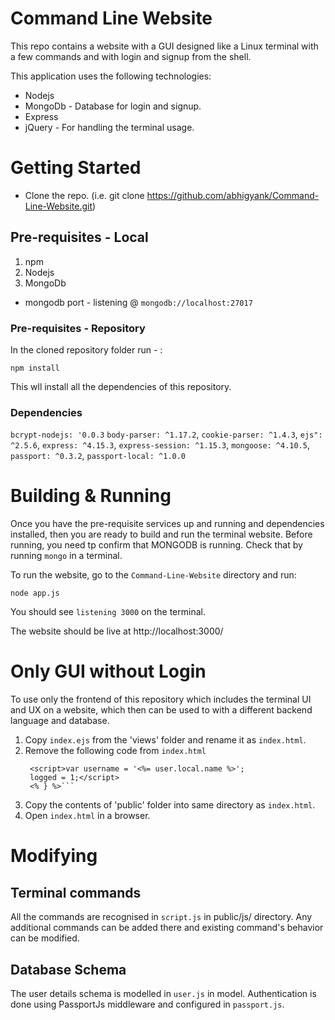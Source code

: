 # Command Line Website
This repo contains a website with a GUI designed like a Linux terminal with a few commands and with login and signup from the shell.

This application uses the following technologies:
* Nodejs
* MongoDb - Database for login and signup.
* Express 
* jQuery - For handling the terminal usage.

# Getting Started

* Clone the repo. (i.e.  git clone https://github.com/abhigyank/Command-Line-Website.git)

## Pre-requisites - Local

1. npm
2. Nodejs  
3. MongoDb

* mongodb port - listening @ `mongodb://localhost:27017` 

### Pre-requisites - Repository

In the cloned repository folder run - :

`npm install`

This wll install all the dependencies of this repository.


### Dependencies

`bcrypt-nodejs: '0.0.3`
`body-parser: ^1.17.2`,
`cookie-parser: ^1.4.3`,
`ejs": ^2.5.6`,
`express: ^4.15.3`,
`express-session: ^1.15.3`,
`mongoose: ^4.10.5`,
`passport: ^0.3.2`,
`passport-local: ^1.0.0`

# Building & Running

Once you have the pre-requisite services up and running and dependencies installed, then you are ready to build and run the  terminal website. Before running, you need tp confirm that MONGODB is running. Check that by running `mongo` in a terminal.


To run the website, go to the `Command-Line-Website` directory and run:

`node app.js`

You should see `listening 3000` on the terminal.

The website should be live at http://localhost:3000/

# Only GUI without Login

To use only the frontend of this repository which includes the terminal UI and UX on a website, which then can be used to with a different backend language and database.


1. Copy `index.ejs` from the 'views' folder and rename it as `index.html`.
2. Remove the following code from `index.html`
	```<% if(user){%>
  	 <script>var username = '<%= user.local.name %>';
  	 logged = 1;</script>
  	 <% } %>```
3. Copy the contents of 'public' folder into same directory as `index.html`.
4. Open `index.html` in a browser.

# Modifying

##  Terminal commands

All the commands are recognised in `script.js` in public/js/ directory. Any additional commands can be added there and existing command's behavior can be modified.

## Database Schema

The user details schema is modelled in `user.js` in model. Authentication is done using PassportJs middleware and configured in `passport.js`.
